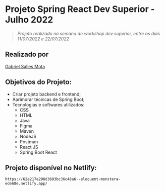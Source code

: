 # Projeto Spring React Dev Superior - Julho 2022
>  *Projeto realizado na semana de workshop dev superior, entre os dias 11/07/2022 e 22/07/2022*

## Realizado por
[Gabriel Salles Mota](https://www.linkedin.com/in/gabrielsallesmota/)


## Objetivos do Projeto:
- Criar projeto backend e frontend;
- Aprimorar técnicas de Spring Boot; 
- Tecnologias e softwares utilizados:
    - CSS
    - HTML
    - Java
    - Figma
    - Maven
    - NodeJS
    - Postman
    - React JS
    - Spring Boot React

## Projeto disponível no Netlify:
    https://62e217e298d3693bc36c48a6--eloquent-monstera-ede68e.netlify.app/